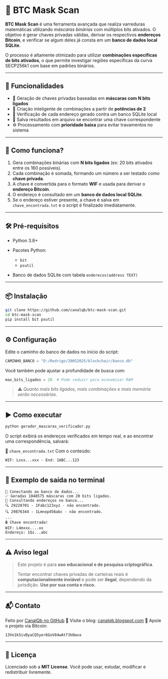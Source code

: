 # 🔐 BTC Mask Scan

**BTC Mask Scan** é uma ferramenta avançada que realiza varreduras matemáticas utilizando *máscaras binárias* com múltiplos bits ativados. O objetivo é gerar chaves privadas válidas, derivar os respectivos **endereços Bitcoin**, e verificar se algum deles já consta em um **banco de dados local SQLite**.

O processo é altamente otimizado para utilizar **combinações específicas de bits ativados**, o que permite investigar regiões específicas da curva SECP256k1 com base em padrões binários.

---

## 🚀 Funcionalidades

* 🔢 Geração de chaves privadas baseadas em **máscaras com N bits ligados**
* 🧠 Criação inteligente de combinações a partir de **potências de 2**
* 🏁 Verificação de cada endereço gerado contra um banco SQLite local
* 🧾 Salva resultados em arquivo se encontrar uma chave correspondente
* ⚙️ Processamento com **prioridade baixa** para evitar travamentos no sistema

---

## 🧠 Como funciona?

1. Gera combinações binárias com **N bits ligados** (ex: 20 bits ativados entre os 160 possíveis).
2. Cada combinação é somada, formando um número a ser testado como **chave privada**.
3. A chave é convertida para o formato **WIF** e usada para derivar o **endereço Bitcoin**.
4. O endereço é consultado em um **banco de dados local SQLite**.
5. Se o endereço estiver presente, a chave é salva em `chave_encontrada.txt` e o script é finalizado imediatamente.

---

## 🛠️ Pré-requisitos

* Python 3.8+
* Pacotes Python:

  * `bit`
  * `psutil`
* Banco de dados SQLite com tabela `enderecos(address TEXT)`

---

## 📦 Instalação

```bash
git clone https://github.com/canalqb/btc-mask-scan.git
cd btc-mask-scan
pip install bit psutil
```

---

## ⚙️ Configuração

Edite o caminho do banco de dados no início do script:

```python
CAMINHO_BANCO = "D:/Rodrigo/20052025/blockchair/banco.db"
```

Você também pode ajustar a profundidade de busca com:

```python
max_bits_ligados = 20  # Pode reduzir para economizar RAM
```

> ⚠️ *Quanto mais bits ligados, mais combinações e mais memória serão necessárias.*

---

## ▶️ Como executar

```bash
python gerador_mascaras_verificador.py
```

O script exibirá os endereços verificados em tempo real, e ao encontrar uma correspondência, salvará:

📄 `chave_encontrada.txt`
Com o conteúdo:

```
WIF: Lxxx...xxx - End: 1ABC...123
```

---

## 📁 Exemplo de saída no terminal

```
🔗 Conectando ao banco de dados...
✅ Geradas 1048575 máscaras com 20 bits ligados.
📄 Consultando endereços no banco...
🔍 29228701 - 1Fabc123xyz - não encontrado.
🔍 29876344 - 1Lmnop456abc - não encontrado.
...
🔒 Chave encontrada!
WIF: L4mxxx....xx
Endereço: 1Qz...abc
```

---

## ⚠️ Aviso legal

> Este projeto é para **uso educacional e de pesquisa criptográfica**.
>
> Tentar encontrar chaves privadas de carteiras reais é **computacionalmente inviável** e pode ser **ilegal**, dependendo da jurisdição.
> **Use por sua conta e risco.**

---

## 📬 Contato

Feito por [CanalQb no GitHub](https://github.com/canalqb)
📝 Visite o blog: [canalqb.blogspot.com](https://canalqb.blogspot.com/)
💸 Apoie o projeto via Bitcoin:

```
13Ve1k5ivByaCQ5yer6GoV84wAtf3kNava
```

---

## 🧾 Licença

Licenciado sob a **MIT License**.
Você pode usar, estudar, modificar e redistribuir livremente.
